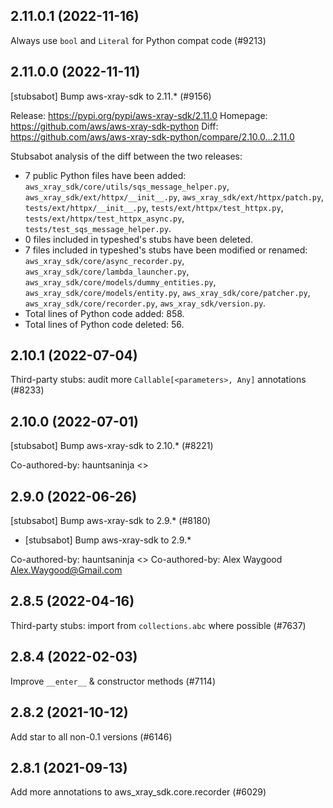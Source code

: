 ## 2.11.0.1 (2022-11-16)

Always use `bool` and `Literal` for Python compat code (#9213)

## 2.11.0.0 (2022-11-11)

[stubsabot] Bump aws-xray-sdk to 2.11.* (#9156)

Release: https://pypi.org/pypi/aws-xray-sdk/2.11.0
Homepage: https://github.com/aws/aws-xray-sdk-python
Diff: https://github.com/aws/aws-xray-sdk-python/compare/2.10.0...2.11.0

Stubsabot analysis of the diff between the two releases:
 - 7 public Python files have been added: `aws_xray_sdk/core/utils/sqs_message_helper.py`, `aws_xray_sdk/ext/httpx/__init__.py`, `aws_xray_sdk/ext/httpx/patch.py`, `tests/ext/httpx/__init__.py`, `tests/ext/httpx/test_httpx.py`, `tests/ext/httpx/test_httpx_async.py`, `tests/test_sqs_message_helper.py`.
 - 0 files included in typeshed's stubs have been deleted.
 - 7 files included in typeshed's stubs have been modified or renamed: `aws_xray_sdk/core/async_recorder.py`, `aws_xray_sdk/core/lambda_launcher.py`, `aws_xray_sdk/core/models/dummy_entities.py`, `aws_xray_sdk/core/models/entity.py`, `aws_xray_sdk/core/patcher.py`, `aws_xray_sdk/core/recorder.py`, `aws_xray_sdk/version.py`.
 - Total lines of Python code added: 858.
 - Total lines of Python code deleted: 56.

## 2.10.1 (2022-07-04)

Third-party stubs: audit more `Callable[<parameters>, Any]` annotations (#8233)

## 2.10.0 (2022-07-01)

[stubsabot] Bump aws-xray-sdk to 2.10.* (#8221)

Co-authored-by: hauntsaninja <>

## 2.9.0 (2022-06-26)

[stubsabot] Bump aws-xray-sdk to 2.9.* (#8180)

* [stubsabot] Bump aws-xray-sdk to 2.9.*

Co-authored-by: hauntsaninja <>
Co-authored-by: Alex Waygood <Alex.Waygood@Gmail.com>

## 2.8.5 (2022-04-16)

Third-party stubs: import from `collections.abc` where possible (#7637)

## 2.8.4 (2022-02-03)

Improve `__enter__` & constructor methods (#7114)

## 2.8.2 (2021-10-12)

Add star to all non-0.1 versions (#6146)

## 2.8.1 (2021-09-13)

Add more annotations to aws_xray_sdk.core.recorder (#6029)


